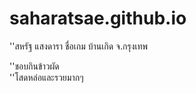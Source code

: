 # saharatsae.github.io
''สหรัฐ แสงดารา	ชื่อเกม บ้านเกิด จ.กรุงเทพ

''ชอบกินข้าวผัด  
''โสดหล่อและรวยมากๆ
